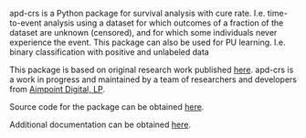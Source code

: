 apd-crs is a Python package for survival analysis with cure rate. I.e. time-to-event analysis using a dataset for which outcomes of a fraction of the dataset are unknown (censored), and for which some individuals never experience the event. This package can also be used for PU learning. I.e. binary classification with positive and unlabeled data

This package is based on original research work published [here](https://doi.org/10.1007/s00180-021-01140-0).
apd-crs is a work in progress and maintained by a team of researchers and developers from [Aimpoint Digital, LP](https://www.aimpointdigital.com). 

Source code for the package can be obtained [here](https://github.com/Aimpoint-Digital/apd-crs).

Additional documentation can be obtained [here](https://apd-crs.readthedocs.io/en/latest/).
